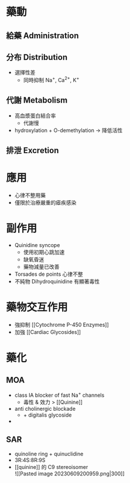 # 藥動
## 給藥 Administration
## 分布 Distribution
- 選擇性差
	- 同時抑制 Na<sup>+</sup>, Ca<sup>2+</sup>, K<sup>+</sup>
## 代謝 Metabolism
- 高血漿蛋白結合率
	- 代謝慢
- hydroxylation + O-demethylation $\rightarrow$ 降低活性
## 排泄 Excretion
# 應用
- 心律不整用藥
- 僅限於治療嚴重的瘧疾感染
# 副作用
- Quinidine syncope
	- 使用初期心跳加速
	- 缺氧昏迷
	- 藥物減量已改善
- Torsades de points 心律不整
- 不純物 Dihydroquinidine 有顯著毒性
# 藥物交互作用
- 強抑制 [[Cytochrome P-450 Enzymes]] 
- 加強 [[Cardiac Glycosides]] 
# 藥化
## MOA
- class IA blocker of fast Na<sup>+</sup> channels
	- 毒性 & 效力 > [[Quinine]] 
- anti cholinergic blockade
	- \+ digitalis glycoside
- 
## SAR
- quinoline ring + quinuclidine
- 3R:4S:8R:9S
- [[quinine]] 的 C9 stereoisomer  
![[Pasted image 20230609200959.png|300]]
